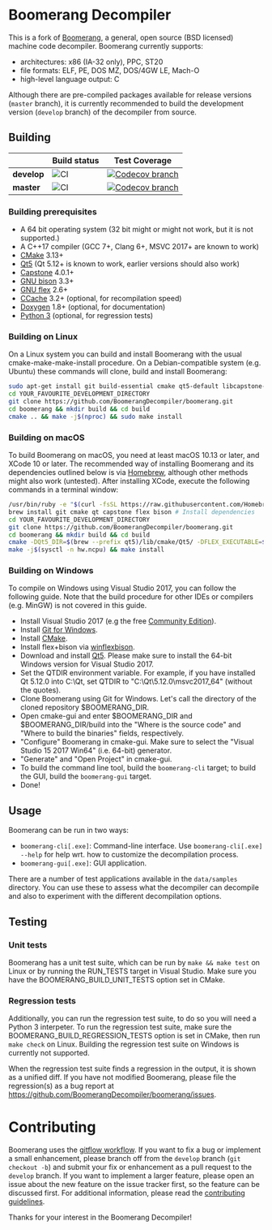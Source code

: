 # Boomerang Decompiler

This is a fork of [Boomerang](http://boomerang.sourceforge.net/), a general, open source (BSD licensed) machine code decompiler.
Boomerang currently supports:
 - architectures: x86 (IA-32 only), PPC, ST20
 - file formats: ELF, PE, DOS MZ, DOS/4GW LE, Mach-O
 - high-level language output: C

Although there are pre-compiled packages available for release versions (`master` branch),
it is currently recommended to build the development version (`develop` branch) of the decompiler from source.


## Building

|                  | **Build status** | **Test Coverage** |
|------------------|------------------|-------------------|
|    **develop**   | ![CI](https://github.com/BoomerangDecompiler/boomerang/workflows/CI/badge.svg?branch=develop) | [![Codecov branch](https://img.shields.io/codecov/c/github/boomerangdecompiler/boomerang/develop.svg)](https://codecov.io/gh/BoomerangDecompiler/boomerang/branch/develop) |
|    **master**    | ![CI](https://github.com/BoomerangDecompiler/boomerang/workflows/CI/badge.svg?branch=master)  | [![Codecov branch](https://img.shields.io/codecov/c/github/boomerangdecompiler/boomerang/master.svg)](https://codecov.io/gh/BoomerangDecompiler/boomerang/branch/master)   |


### Building prerequisites

 - A 64 bit operating system (32 bit might or might not work, but it is not supported.)
 - A C++17 compiler (GCC 7+, Clang 6+, MSVC 2017+ are known to work)
 - [CMake](https://cmake.org/download/) 3.13+
 - [Qt5](https://www.qt.io/download-open-source/) (Qt 5.12+ is known to work, earlier versions should also work)
 - [Capstone](http://www.capstone-engine.org/) 4.0.1+
 - [GNU bison](https://www.gnu.org/software/bison/) 3.3+
 - [GNU flex](https://github.com/westes/flex) 2.6+
 - [CCache](https://ccache.samba.org/download.html) 3.2+ (optional, for recompilation speed)
 - [Doxygen](http://www.doxygen.nl/) 1.8+ (optional, for documentation)
 - [Python 3](https://www.python.org/downloads/) (optional, for regression tests)


### Building on Linux

On a Linux system you can build and install Boomerang with the usual cmake-make-make-install procedure.
On a Debian-compatible system (e.g. Ubuntu) these commands will clone, build and install Boomerang:

```bash
sudo apt-get install git build-essential cmake qt5-default libcapstone-dev flex bison doxygen
cd YOUR_FAVOURITE_DEVELOPMENT_DIRECTORY
git clone https://github.com/BoomerangDecompiler/boomerang.git
cd boomerang && mkdir build && cd build
cmake .. && make -j$(nproc) && sudo make install
```

### Building on macOS

To build Boomerang on macOS, you need at least macOS 10.13 or later, and XCode 10 or later.
The recommended way of installing Boomerang and its dependencies outlined below is via [Homebrew](brew.sh), although other methods might also work (untested).
After installing XCode, execute the following commands in a terminal window:

```bash
/usr/bin/ruby -e "$(curl -fsSL https://raw.githubusercontent.com/Homebrew/install/master/install)" # Install Homebrew
brew install git cmake qt capstone flex bison # Install dependencies
cd YOUR_FAVOURITE_DEVELOPMENT_DIRECTORY
git clone https://github.com/BoomerangDecompiler/boomerang.git
cd boomerang && mkdir build && cd build
cmake -DQt5_DIR=$(brew --prefix qt5)/lib/cmake/Qt5/ -DFLEX_EXECUTABLE=$(brew --prefix flex)/bin/flex -DBISON_EXECUTABLE=$(brew --prefix bison)/bin/bison ..
make -j$(sysctl -n hw.ncpu) && make install
```

### Building on Windows

To compile on Windows using Visual Studio 2017, you can follow the following guide. Note that the build procedure
for other IDEs or compilers (e.g. MinGW) is not covered in this guide.

- Install Visual Studio 2017 (e.g the free [Community Edition](https://visualstudio.microsoft.com/vs/community/)).
- Install [Git for Windows](https://github.com/git-for-windows/git/releases/latest).
- Install [CMake](https://cmake.org/download/).
- Install flex+bison via [winflexbison](https://github.com/lexxmark/winflexbison).
- Download and install [Qt5](https://www.qt.io/download-open-source/). Please make sure to install the 64-bit Windows version for Visual Studio 2017.
- Set the QTDIR environment variable. For example, if you have installed Qt 5.12.0 into C:\Qt, set QTDIR to "C:\Qt\5.12.0\msvc2017_64\" (without the quotes).
- Clone Boomerang using Git for Windows. Let's call the directory of the cloned repository $BOOMERANG_DIR.
- Open cmake-gui and enter $BOOMERANG_DIR and $BOOMERANG_DIR/build into the "Where is the source code" and "Where to build the binaries" fields, respectively.
- "Configure" Boomerang in cmake-gui. Make sure to select the "Visual Studio 15 2017 Win64" (i.e. 64-bit) generator.
- "Generate" and "Open Project" in cmake-gui.
- To build the command line tool, build the `boomerang-cli` target; to build the GUI, build the `boomerang-gui` target.
- Done!


## Usage

Boomerang can be run in two ways:

- `boomerang-cli[.exe]`: Command-line interface. Use `boomerang-cli[.exe] --help` for help wrt. how to customize the decompilation process.
- `boomerang-gui[.exe]`: GUI application.

There are a number of test applications available in the `data/samples` directory. You can use these to assess
what the decompiler can decompile and also to experiment with the different decompilation options.


## Testing

### Unit tests

Boomerang has a unit test suite, which can be run by `make && make test` on Linux or by running the RUN_TESTS target in Visual Studio.
Make sure you have the BOOMERANG_BUILD_UNIT_TESTS option set in CMake.


### Regression tests

Additionally, you can run the regression test suite, to do so you will need a Python 3 interpeter.
To run the regression test suite, make sure the BOOMERANG_BUILD_REGRESSION_TESTS option is set in CMake, then run `make check`
on Linux. Building the regression test suite on Windows is currently not supported.

When the regression test suite finds a regression in the output, it is shown as a unified diff.
If you have not modified Boomerang, please file the regression(s) as a bug report at https://github.com/BoomerangDecompiler/boomerang/issues.


# Contributing

Boomerang uses the [gitflow workflow](https://nvie.com/posts/a-successful-git-branching-model/). If you want to fix a bug or implement a small enhancement,
please branch off from the `develop` branch (`git checkout -b`) and submit your fix or enhancement as a pull request to the `develop` branch.
If you want to implement a larger feature, please open an issue about the new feature on the issue tracker first, so the feature can be discussed first.
For additional information, please read the [contributing guidelines](https://github.com/BoomerangDecompiler/boomerang/blob/develop/Contributing.md).

Thanks for your interest in the Boomerang Decompiler!
